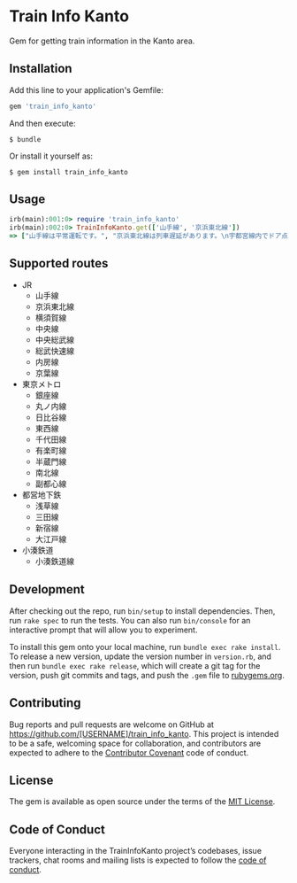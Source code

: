 # Train Info Kanto

Gem for getting train information in the Kanto area.

## Installation

Add this line to your application's Gemfile:

```ruby
gem 'train_info_kanto'
```

And then execute:

    $ bundle

Or install it yourself as:

    $ gem install train_info_kanto

## Usage

```ruby
irb(main):001:0> require 'train_info_kanto'
irb(main):002:0> TrainInfoKanto.get(['山手線', '京浜東北線'])
=> ["山手線は平常運転です。", "京浜東北線は列車遅延があります。\n宇都宮線内でドア点検を行った影響で、一部列車に遅れが出ています。 （9月21日 16時45分掲載）\nhttps://transit.yahoo.co.jp/traininfo/detail/22/0/"]
```

## Supported routes

- JR
  - 山手線
  - 京浜東北線
  - 横須賀線
  - 中央線
  - 中央総武線
  - 総武快速線
  - 内房線
  - 京葉線
- 東京メトロ
  - 銀座線
  - 丸ノ内線
  - 日比谷線
  - 東西線
  - 千代田線
  - 有楽町線
  - 半蔵門線
  - 南北線
  - 副都心線
- 都営地下鉄
  - 浅草線
  - 三田線
  - 新宿線
  - 大江戸線
- 小湊鉄道
  - 小湊鉄道線

## Development

After checking out the repo, run `bin/setup` to install dependencies. Then, run `rake spec` to run the tests. You can also run `bin/console` for an interactive prompt that will allow you to experiment.

To install this gem onto your local machine, run `bundle exec rake install`. To release a new version, update the version number in `version.rb`, and then run `bundle exec rake release`, which will create a git tag for the version, push git commits and tags, and push the `.gem` file to [rubygems.org](https://rubygems.org).

## Contributing

Bug reports and pull requests are welcome on GitHub at https://github.com/[USERNAME]/train_info_kanto. This project is intended to be a safe, welcoming space for collaboration, and contributors are expected to adhere to the [Contributor Covenant](http://contributor-covenant.org) code of conduct.

## License

The gem is available as open source under the terms of the [MIT License](https://opensource.org/licenses/MIT).

## Code of Conduct

Everyone interacting in the TrainInfoKanto project’s codebases, issue trackers, chat rooms and mailing lists is expected to follow the [code of conduct](https://github.com/[USERNAME]/train_info_kanto/blob/master/CODE_OF_CONDUCT.md).
